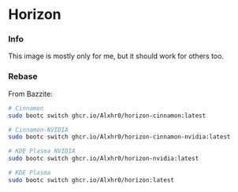 # Horizon

### Info
This image is mostly only for me, but it should work for others too.


### Rebase

From Bazzite:
```bash
# Cinnamon
sudo bootc switch ghcr.io/Alxhr0/horizon-cinnamon:latest 

# Cinnamon-NVIDIA
sudo bootc switch ghcr.io/Alxhr0/horizon-cinnamon-nvidia:latest 

# KDE Plasma NVIDIA
sudo bootc switch ghcr.io/Alxhr0/horizon-nvidia:latest 

# KDE Plasma 
sudo bootc switch ghcr.io/Alxhr0/horizon:latest 
```